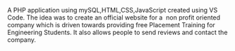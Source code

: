 A PHP application using mySQL,HTML,CSS,JavaScript created using VS Code. 		The idea was to create an official website for a  non profit oriented company 		which is driven towards providing free Placement Training for Engineering 		Students. It also allows people to send reviews and contact the company.
